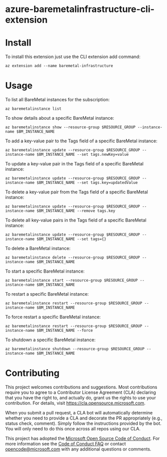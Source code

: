 # azure-baremetalinfrastructure-cli-extension

# Install

To install this extension just use the CLI extension add command:

```
az extension add --name baremetal-infrastructure
```

# Usage

To list all BareMetal instances for the subscription:

```
az baremetalinstance list
```

To show details about a specific BareMetal instance:

```
az baremetalinstance show --resource-group $RESOURCE_GROUP --instance-name $BM_INSTANCE_NAME
```

To add a key-value pair to the Tags field of a specific BareMetal instance:

```
az baremetalinstance update --resource-group $RESOURCE_GROUP --instance-name $BM_INSTANCE_NAME --set tags.newKey=value
```

To update a key-value pair in the Tags field of a specific BareMetal instance:

```
az baremetalinstance update --resource-group $RESOURCE_GROUP --instance-name $BM_INSTANCE_NAME --set tags.key=updatedValue
```

To delete a key-value pair from the Tags field of a specific BareMetal instance:

```
az baremetalinstance update --resource-group $RESOURCE_GROUP --instance-name $BM_INSTANCE_NAME --remove tags.key
```

To delete all key-value pairs in the Tags field of a specific BareMetal instance:

```
az baremetalinstance update --resource-group $RESOURCE_GROUP --instance-name $BM_INSTANCE_NAME --set tags={}
```

To delete a BareMetal instance:

```
az baremetalinstance delete --resource-group $RESOURCE_GROUP --instance-name $BM_INSTANCE_NAME
```

To start a specific BareMetal instance:

```
az baremetalinstance start --resource-group $RESOURCE_GROUP --instance-name $BM_INSTANCE_NAME
```

To restart a specific BareMetal instance:

```
az baremetalinstance restart --resource-group $RESOURCE_GROUP --instance-name $BM_INSTANCE_NAME
```

To force restart a specific BareMetal instance:

```
az baremetalinstance restart --resource-group $RESOURCE_GROUP --instance-name $BM_INSTANCE_NAME --force
```

To shutdown a specific BareMetal instance:

```
az baremetalinstance shutdown --resource-group $RESOURCE_GROUP --instance-name $BM_INSTANCE_NAME
```

# Contributing

This project welcomes contributions and suggestions. Most contributions require you to agree to a
Contributor License Agreement (CLA) declaring that you have the right to, and actually do, grant us
the rights to use your contribution. For details, visit https://cla.opensource.microsoft.com.

When you submit a pull request, a CLA bot will automatically determine whether you need to provide
a CLA and decorate the PR appropriately (e.g., status check, comment). Simply follow the instructions
provided by the bot. You will only need to do this once across all repos using our CLA.

This project has adopted the [Microsoft Open Source Code of Conduct](https://opensource.microsoft.com/codeofconduct/).
For more information see the [Code of Conduct FAQ](https://opensource.microsoft.com/codeofconduct/faq/) or
contact [opencode@microsoft.com](mailto:opencode@microsoft.com) with any additional questions or comments.
